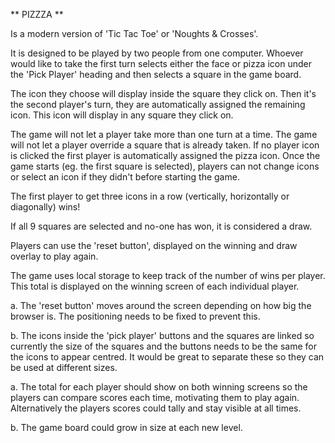 ** PIZZZA **

<!-- OVERVIEW -->

Is a modern version of 'Tic Tac Toe' or 'Noughts & Crosses'.

It is designed to be played by two people from one computer. Whoever would like to take the first turn selects either the face or pizza icon under the 'Pick Player' heading and then selects a square in the game board.

<!-- ** HOW TO PLAY ** -->

The icon they choose will display inside the square they click on. Then it's the second player's turn, they are automatically assigned the remaining icon. This icon will display in any square they click on.

The game will not let a player take more than one turn at a time.
The game will not let a player override a square that is already taken.
If no player icon is clicked the first player is automatically assigned the pizza icon.
Once the game starts (eg. the first square is selected), players can not change icons or select an icon if they didn't before starting the game.

The first player to get three icons in a row (vertically, horizontally or diagonally) wins!

If all 9 squares are selected and no-one has won, it is considered a draw.

Players can use the 'reset button', displayed on the winning and draw overlay to play again.

The game uses local storage to keep track of the number of wins per player. This total is displayed on the winning screen of each individual player.

<!-- BUGS -->

a. The 'reset button' moves around the screen depending on how big the browser is. The positioning needs to be fixed to prevent this.

b. The icons inside the 'pick player' buttons and the squares are linked so currently the size of the squares and the buttons needs to be the same for the icons to appear centred. It would be great to separate these so they can be used at different sizes.

<!-- SUGGESTED FUTURE UPDATES  -->

a. The total for each player should show on both winning screens so the players can compare scores each time, motivating them to play again. Alternatively the players scores could tally and stay visible at all times.

b. The game board could grow in size at each new level.
